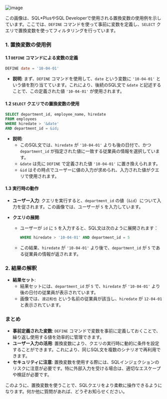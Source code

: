 ![image](https://github.com/user-attachments/assets/c6c5fc2c-ba2f-45d0-976e-1c012a6cf35e)


この画像は、SQL*PlusやSQL Developerで使用される置換変数の使用例を示しています。ここでは、`DEFINE` コマンドを使って事前に変数を定義し、`SELECT` クエリで置換変数を使ってフィルタリングを行っています。

### 1. 置換変数の使用例

#### 1.1 `DEFINE` コマンドによる変数の定義

```sql
DEFINE date = '10-04-01'
```

- **説明**: まず、`DEFINE` コマンドを使用して、`date` という変数に `'10-04-01'` という値を割り当てています。これにより、後続のSQL文で `&date` と記述することで、この定義された値 `'10-04-01'` が使用されます。

#### 1.2 `SELECT` クエリでの置換変数の使用

```sql
SELECT department_id, employee_name, hiredate 
FROM employees 
WHERE hiredate > '&date' 
AND department_id = &id;
```

- **説明**: 
  - このSQL文では、`hiredate` が `'10-04-01'` よりも後の日付で、かつ `department_id` が指定された値に一致する従業員の情報を選択しています。
  - `&date` は先に `DEFINE` で定義された値 `'10-04-01'` に置き換えられます。
  - `&id` はその時点でユーザーに値の入力が求められ、入力された値がクエリで使用されます。

#### 1.3 実行時の動作

- **ユーザー入力**: クエリを実行すると、`department_id` の値（`&id`）について入力を促されます。この画像では、ユーザーが `5` を入力しています。

- **クエリの展開**: 
  - ユーザーが `id` に `5` を入力すると、SQL文は次のように展開されます：
    ```sql
    WHERE hiredate > '10-04-01' AND department_id = 5
    ```
  - この結果、`hiredate` が `'10-04-01'` より後で、`department_id` が `5` である従業員の情報が返されます。

### 2. 結果の解釈

- **結果セット**: 
  - 結果セットには、`department_id` が `5` で、`hiredate` が `'10-04-01'` より後の日付の従業員が表示されています。
  - 画像では、`渡辺和也` という名前の従業員が該当し、`hiredate` が `12-04-01` と表示されています。

### まとめ

- **事前定義された変数**: `DEFINE` コマンドで変数を事前に定義しておくことで、繰り返し使用する値を効率的に管理できます。
- **ユーザー入力の活用**: 置換変数により、クエリの実行時に動的に条件を設定することができます。これにより、同じSQL文を複数のシナリオで再利用できます。
- **セキュリティに注意**: 置換変数を使用する際には、SQLインジェクションのリスクに注意が必要です。特に外部入力を受ける場合は、適切なエスケープや検証が必要です。

このように、置換変数を使うことで、SQLクエリをより柔軟に操作できるようになります。何か他に質問があれば、どうぞお知らせください。
